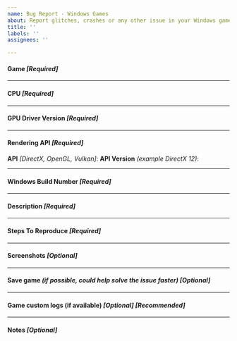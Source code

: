 ```yaml
---
name: Bug Report - Windows Games
about: Report glitches, crashes or any other issue in your Windows games
title: ''
labels: ''
assignees: ''

---
```


#### Game _[Required]_


---
#### CPU _[Required]_


---
#### GPU Driver Version _[Required]_


---
#### Rendering API _[Required]_

**API** _[DirectX, OpenGL, Vulkan]_:
**API Version** _(example DirectX 12)_:

---
#### Windows Build Number _[Required]_


---
#### Description _[Required]_

---
#### Steps To Reproduce _[Required]_


---
#### Screenshots _[Optional]_


---
#### Save game _(if possible, could help solve the issue faster)_ _[Optional]_


---
#### Game custom logs (if available) _[Optional]_ _[Recommended]_
<!--
Some games generate their own logs when running.
If this is the case you can usually find them in one of these locations:

* Documents folder
* "Saved Games" folder
* %appdata%/local folder

See IGCIT Wiki for more help!
-->


---
#### Notes _[Optional]_
